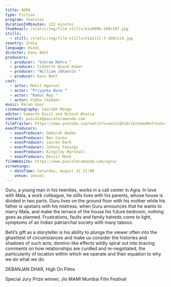 ```yaml
---
title: AGRA
type: Fiction
program: features
durationInMinutes: 132 minutes
thumbnail: /static/img/film-stills/e1a0096-160x107.jpg
stills:
  - still: /static/img/film-stills/e1a2111-3-160x114.jpg
country: India
language: Hindi
director: Kanu Behl
producers:
  - producer: "Vikram Mehra "
  - producer: Siddarth Anand Kumar
  - producer: "William Jéhannin "
  - producer: Kanu Behl
cast:
  - actor: Mohit Agarwal
  - actor: "Priyanka Bose "
  - actor: "Rahul Roy "
  - actor: Vibha Chibber
music: Karan Gour
cinematography: Saurabh Monga
editor: Samarth Dixit and Nitesh Bhatia
contact: pascale@pascaleramonda.com
filmTrailer: https://www.youtube.com/watch?v=ooCxCQh1dcI&themeRefresh=1
execProducers:
  - execProducer: Deborah Boden
  - execProducer: Ben Coren
  - execProducer: Lauren Dark
  - execProducer: Johnny Fewings
  - execProducer: Kingsley Marshall
  - execProducer: Denzil Monk
filmWebsite: https://www.pascaleramonda.com/agra/
screenings:
  - dateTime: Saturday, August 31 21:00
    venue: venue1
---
```

Guru, a young man in his twenties, works in a call center in Agra. In love with Mala, a work colleague, he stills lives with his parents, whose house is divided in two parts. Guru lives on the ground floor with his mother while his father is upstairs with his mistress. when Guru announces that he wants to marry Mala, and make the terrace of the house his future bedroom, nothing goes as planned. Frustrations, faults and family hatreds come to light, symptoms of an Indian patriarchal society with many taboos.



Behl’s gift as a storyteller is his ability to plunge the viewer often into the ghastliest of circumstances and make us consider the histories and shadows of such acts; domino-like effects wildly spiral out into bracing comments on how relationships are curdled and re-negotiated, the particularity of location within which we operate and their equation to why we do what we do.

DEBANJAN DHAR, High On Films

Special Jury Prize winner, Jio MAMI Mumbai Film Festival